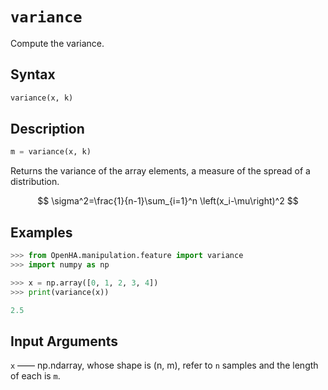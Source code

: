 # `variance`

Compute the variance.

## Syntax

```python
variance(x, k)
```

## Description

```python
m = variance(x, k)
```

Returns the variance of the array elements, a measure of the spread of a distribution.

$$
\sigma^2=\frac{1}{n-1}\sum_{i=1}^n \left(x_i-\mu\right)^2
$$

## Examples

```python
>>> from OpenHA.manipulation.feature import variance
>>> import numpy as np

>>> x = np.array([0, 1, 2, 3, 4])
>>> print(variance(x))

2.5

```

## Input Arguments

`x` —— np.ndarray, whose shape is (n, m), refer to `n` samples and the length of each is `m`.
